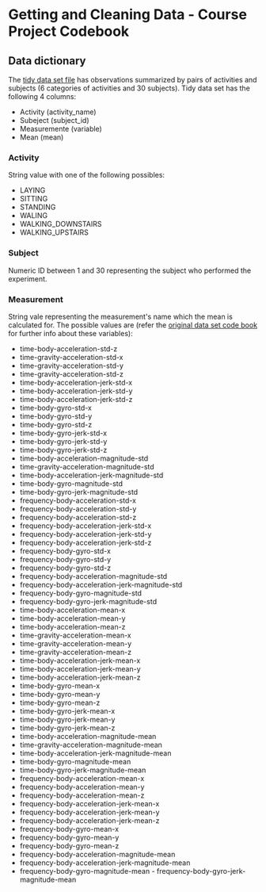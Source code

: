 # Getting and Cleaning Data - Course Project Codebook

## Data dictionary

The [tidy data set file](./TidyDataSet.txt) has observations summarized by pairs of activities and subjects (6 categories of activities and 30 subjects). Tidy data set has the following 4 columns:
- Activity (activity_name) 
- Subeject (subject_id)
- Measuremente (variable)
- Mean (mean)

### Activity
String value with one of the following possibles:
- LAYING
- SITTING
- STANDING
- WALING
- WALKING_DOWNSTAIRS
- WALKING_UPSTAIRS

### Subject
Numeric ID between 1 and 30 representing the subject who performed the experiment. 

### Measurement
String vale representing the measurement's name which the mean is calculated for. The possible values are (refer the [original data set code book](./features_info.txt) for further info about these variables):
 - time-body-acceleration-std-z
 - time-gravity-acceleration-std-x
 - time-gravity-acceleration-std-y
 - time-gravity-acceleration-std-z
 - time-body-acceleration-jerk-std-x
 - time-body-acceleration-jerk-std-y
 - time-body-acceleration-jerk-std-z
 - time-body-gyro-std-x
 - time-body-gyro-std-y
 - time-body-gyro-std-z
 - time-body-gyro-jerk-std-x
 - time-body-gyro-jerk-std-y
 - time-body-gyro-jerk-std-z
 - time-body-acceleration-magnitude-std
 - time-gravity-acceleration-magnitude-std
 - time-body-acceleration-jerk-magnitude-std
 - time-body-gyro-magnitude-std
 - time-body-gyro-jerk-magnitude-std
 - frequency-body-acceleration-std-x
 - frequency-body-acceleration-std-y
 - frequency-body-acceleration-std-z
 - frequency-body-acceleration-jerk-std-x
 - frequency-body-acceleration-jerk-std-y
 - frequency-body-acceleration-jerk-std-z
 - frequency-body-gyro-std-x
 - frequency-body-gyro-std-y
 - frequency-body-gyro-std-z
 - frequency-body-acceleration-magnitude-std
 - frequency-body-acceleration-jerk-magnitude-std
 - frequency-body-gyro-magnitude-std
 - frequency-body-gyro-jerk-magnitude-std
 - time-body-acceleration-mean-x
 - time-body-acceleration-mean-y
 - time-body-acceleration-mean-z
 - time-gravity-acceleration-mean-x
 - time-gravity-acceleration-mean-y
 - time-gravity-acceleration-mean-z
 - time-body-acceleration-jerk-mean-x
 - time-body-acceleration-jerk-mean-y
 - time-body-acceleration-jerk-mean-z
 - time-body-gyro-mean-x
 - time-body-gyro-mean-y
 - time-body-gyro-mean-z
 - time-body-gyro-jerk-mean-x
 - time-body-gyro-jerk-mean-y
 - time-body-gyro-jerk-mean-z
 - time-body-acceleration-magnitude-mean
 - time-gravity-acceleration-magnitude-mean
 - time-body-acceleration-jerk-magnitude-mean
 - time-body-gyro-magnitude-mean
 - time-body-gyro-jerk-magnitude-mean
 - frequency-body-acceleration-mean-x
 - frequency-body-acceleration-mean-y
 - frequency-body-acceleration-mean-z
 - frequency-body-acceleration-jerk-mean-x
 - frequency-body-acceleration-jerk-mean-y
 - frequency-body-acceleration-jerk-mean-z
 - frequency-body-gyro-mean-x
 - frequency-body-gyro-mean-y
 - frequency-body-gyro-mean-z
 - frequency-body-acceleration-magnitude-mean
 - frequency-body-acceleration-jerk-magnitude-mean
 - frequency-body-gyro-magnitude-mean - frequency-body-gyro-jerk-magnitude-mean
